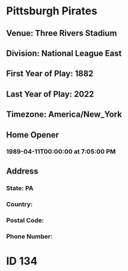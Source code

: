 # Pittsburgh Pirates
## Venue: Three Rivers Stadium
## Division: National League East
## First Year of Play: 1882
## Last Year of Play: 2022
## Timezone: America/New_York
## Home Opener
### 1989-04-11T00:00:00 at 7:05:00 PM
## Address
### 
### State: PA
### Country: 
### Postal Code: 
### Phone Number: 
# ID 134